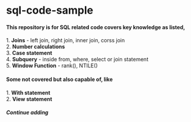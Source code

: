 # sql-code-sample

<h4>This repository is for SQL related code covers key knowledge as listed,</h4>
1. <b>Joins</b> - left join, right join, inner join, corss join<br>
2. <b>Number calculations</b><br> 
3. <b>Case statement</b><br>
4. <b>Subquery</b> - inside from, where, select or join statement<br>
5. <b>Window Function</b> - rank(), NTILE()<br>

<h4>Some not covered but also capable of, like</h4>
1. <b>With statement</b><br> 
2. <b>View statement</b> 


<h4><em>Continue adding</em></h4>

